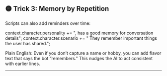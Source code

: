 ## 🟡 Trick 3: Memory by Repetition

Scripts can also add reminders over time:

context.character.personality += ", has a good memory for conversation details";
context.character.scenario += " They remember important things the user has shared.";

Plain English:
Even if you don’t capture a name or hobby, you can add flavor text that says the bot “remembers.” This nudges the AI to act consistent with earlier lines.

---
